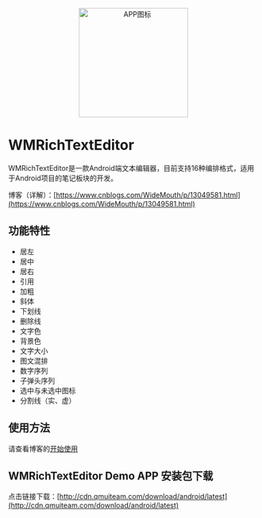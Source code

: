 <p align="center">
  <img src="https://img2020.cnblogs.com/blog/1902279/202006/1902279-20200607001143829-969228559.png" width="220" height="220" alt="APP图标" />
</p>

# WMRichTextEditor

WMRichTextEditor是一款Android端文本编辑器，目前支持16种编排格式，适用于Android项目的笔记板块的开发。

博客（详解）：[https://www.cnblogs.com/WideMouth/p/13049581.html](https://www.cnblogs.com/WideMouth/p/13049581.html)

## 功能特性

- 居左
- 居中
- 居右
- 引用
- 加粗
- 斜体
- 下划线
- 删除线
- 文字色
- 背景色
- 文字大小
- 图文混排
- 数字序列
- 子弹头序列
- 选中与未选中图标
- 分割线（实、虚）

## 使用方法

请查看博客的[开始使用](https://www.cnblogs.com/WideMouth/p/13049581.html)

## WMRichTextEditor Demo APP 安装包下载
点击链接下载：[http://cdn.qmuiteam.com/download/android/latest](http://cdn.qmuiteam.com/download/android/latest)
